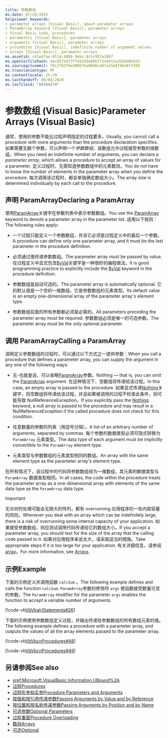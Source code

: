 ```yaml
---
title: 参数数组
ms.date: 07/20/2015
helpviewer_keywords:
- parameter arrays [Visual Basic], about parameter arrays
- ParamArray keyword [Visual Basic], parameter arrays
- Visual Basic code, procedures
- parameters [Visual Basic], parameter arrays
- arguments [Visual Basic], parameter arrays
- procedures [Visual Basic], indefinite number of argument values
- arrays [Visual Basic], parameter arrays
ms.assetid: c43edfae-9114-4096-9ebc-8c5c957a1067
ms.openlocfilehash: dac0575d73ffd4159e89bff344915a33b9d0e5d3
ms.sourcegitcommit: f8c270376ed905f6a8896ce0fe25b4f4b38ff498
ms.translationtype: MT
ms.contentlocale: zh-CN
ms.lasthandoff: 06/04/2020
ms.locfileid: "84364274"
---
```

# <a name="parameter-arrays-visual-basic"></a><span data-ttu-id="d0a19-102">参数数组 (Visual Basic)</span><span class="sxs-lookup"><span data-stu-id="d0a19-102">Parameter Arrays (Visual Basic)</span></span>
<span data-ttu-id="d0a19-103">通常，使用的参数不能比过程声明指定的过程要多。</span><span class="sxs-lookup"><span data-stu-id="d0a19-103">Usually, you cannot call a procedure with more arguments than the procedure declaration specifies.</span></span> <span data-ttu-id="d0a19-104">如果需要无数个参数，可以声明一个*参数数组*，该数组允许过程接受参数的值数组。</span><span class="sxs-lookup"><span data-stu-id="d0a19-104">When you need an indefinite number of arguments, you can declare a *parameter array*, which allows a procedure to accept an array of values for a parameter.</span></span> <span data-ttu-id="d0a19-105">定义过程时，无需知道参数数组中的元素数目。</span><span class="sxs-lookup"><span data-stu-id="d0a19-105">You do not have to know the number of elements in the parameter array when you define the procedure.</span></span> <span data-ttu-id="d0a19-106">每次调用该过程时，都会单独确定数组大小。</span><span class="sxs-lookup"><span data-stu-id="d0a19-106">The array size is determined individually by each call to the procedure.</span></span>  
  
## <a name="declaring-a-paramarray"></a><span data-ttu-id="d0a19-107">声明 ParamArray</span><span class="sxs-lookup"><span data-stu-id="d0a19-107">Declaring a ParamArray</span></span>  
 <span data-ttu-id="d0a19-108">使用[ParamArray](../../../language-reference/modifiers/paramarray.md)关键字在参数列表中表示参数数组。</span><span class="sxs-lookup"><span data-stu-id="d0a19-108">You use the [ParamArray](../../../language-reference/modifiers/paramarray.md) keyword to denote a parameter array in the parameter list.</span></span> <span data-ttu-id="d0a19-109">适用以下规则：</span><span class="sxs-lookup"><span data-stu-id="d0a19-109">The following rules apply:</span></span>  
  
- <span data-ttu-id="d0a19-110">一个过程只能定义一个参数数组，并且它必须是过程定义中的最后一个参数。</span><span class="sxs-lookup"><span data-stu-id="d0a19-110">A procedure can define only one parameter array, and it must be the last parameter in the procedure definition.</span></span>  
  
- <span data-ttu-id="d0a19-111">必须通过值传递参数数组。</span><span class="sxs-lookup"><span data-stu-id="d0a19-111">The parameter array must be passed by value.</span></span> <span data-ttu-id="d0a19-112">在过程定义中显式包含[ByVal](../../../language-reference/modifiers/byval.md)关键字是一种很好的编程做法。</span><span class="sxs-lookup"><span data-stu-id="d0a19-112">It is good programming practice to explicitly include the [ByVal](../../../language-reference/modifiers/byval.md) keyword in the procedure definition.</span></span>  
  
- <span data-ttu-id="d0a19-113">参数数组是自动可选的。</span><span class="sxs-lookup"><span data-stu-id="d0a19-113">The parameter array is automatically optional.</span></span> <span data-ttu-id="d0a19-114">它的默认值是一个空的一维数组，它是参数数组的元素类型。</span><span class="sxs-lookup"><span data-stu-id="d0a19-114">Its default value is an empty one-dimensional array of the parameter array's element type.</span></span>  
  
- <span data-ttu-id="d0a19-115">参数数组前面的所有参数都必须是必需的。</span><span class="sxs-lookup"><span data-stu-id="d0a19-115">All parameters preceding the parameter array must be required.</span></span> <span data-ttu-id="d0a19-116">参数数组必须是唯一的可选参数。</span><span class="sxs-lookup"><span data-stu-id="d0a19-116">The parameter array must be the only optional parameter.</span></span>  
  
## <a name="calling-a-paramarray"></a><span data-ttu-id="d0a19-117">调用 ParamArray</span><span class="sxs-lookup"><span data-stu-id="d0a19-117">Calling a ParamArray</span></span>  
 <span data-ttu-id="d0a19-118">调用定义参数数组的过程时，可以通过以下方式之一提供参数：</span><span class="sxs-lookup"><span data-stu-id="d0a19-118">When you call a procedure that defines a parameter array, you can supply the argument in any one of the following ways:</span></span>  
  
- <span data-ttu-id="d0a19-119">无-也就是说，可以省略[ParamArray](../../../language-reference/modifiers/paramarray.md)参数。</span><span class="sxs-lookup"><span data-stu-id="d0a19-119">Nothing — that is, you can omit the [ParamArray](../../../language-reference/modifiers/paramarray.md) argument.</span></span> <span data-ttu-id="d0a19-120">在这种情况下，空数组将传递给该过程。</span><span class="sxs-lookup"><span data-stu-id="d0a19-120">In this case, an empty array is passed to the procedure.</span></span> <span data-ttu-id="d0a19-121">如果显式传递[Nothing](../../../language-reference/nothing.md)关键字，则空数组将传递给该过程，并且如果被调用的过程不检查此条件，则可能导致 NullReferenceException。</span><span class="sxs-lookup"><span data-stu-id="d0a19-121">If you explicitly pass the [Nothing](../../../language-reference/nothing.md) keyword, a null array is passed to the procedure and may result in a NullReferenceException if the called procedure does not check for this condition.</span></span>
  
- <span data-ttu-id="d0a19-122">任意数量的参数的列表（用逗号分隔）。</span><span class="sxs-lookup"><span data-stu-id="d0a19-122">A list of an arbitrary number of arguments, separated by commas.</span></span> <span data-ttu-id="d0a19-123">每个参数的数据类型必须可隐式转换为 `ParamArray` 元素类型。</span><span class="sxs-lookup"><span data-stu-id="d0a19-123">The data type of each argument must be implicitly convertible to the `ParamArray` element type.</span></span>  
  
- <span data-ttu-id="d0a19-124">元素类型与参数数组的元素类型相同的数组。</span><span class="sxs-lookup"><span data-stu-id="d0a19-124">An array with the same element type as the parameter array's element type.</span></span>  
  
 <span data-ttu-id="d0a19-125">在所有情况下，该过程中的代码将参数数组视为一维数组，其元素的数据类型与 `ParamArray` 数据类型相同。</span><span class="sxs-lookup"><span data-stu-id="d0a19-125">In all cases, the code within the procedure treats the parameter array as a one-dimensional array with elements of the same data type as the `ParamArray` data type.</span></span>  
  
> [!IMPORTANT]
> <span data-ttu-id="d0a19-126">无论何时处理可能会无限大的阵列，都有 overrunning 应用程序的一些内部容量的风险。</span><span class="sxs-lookup"><span data-stu-id="d0a19-126">Whenever you deal with an array which can be indefinitely large, there is a risk of overrunning some internal capacity of your application.</span></span> <span data-ttu-id="d0a19-127">如果接受参数数组，则应测试调用代码传递给它的数组大小。</span><span class="sxs-lookup"><span data-stu-id="d0a19-127">If you accept a parameter array, you should test for the size of the array that the calling code passed to it.</span></span> <span data-ttu-id="d0a19-128">如果对应用程序来说太大，请采取适当的措施。</span><span class="sxs-lookup"><span data-stu-id="d0a19-128">Take appropriate steps if it is too large for your application.</span></span> <span data-ttu-id="d0a19-129">有关详细信息，请参阅 [array](../arrays/index.md)。</span><span class="sxs-lookup"><span data-stu-id="d0a19-129">For more information, see [Arrays](../arrays/index.md).</span></span>  
  
## <a name="example"></a><span data-ttu-id="d0a19-130">示例</span><span class="sxs-lookup"><span data-stu-id="d0a19-130">Example</span></span>  
 <span data-ttu-id="d0a19-131">下面的示例定义并调用函数 `calcSum` 。</span><span class="sxs-lookup"><span data-stu-id="d0a19-131">The following example defines and calls the function `calcSum`.</span></span> <span data-ttu-id="d0a19-132">`ParamArray`参数的修饰符 `args` 使函数接受数量可变的参数。</span><span class="sxs-lookup"><span data-stu-id="d0a19-132">The `ParamArray` modifier for the parameter `args` enables the function to accept a variable number of arguments.</span></span>  
  
 [!code-vb[VbVbalrStatements#26](~/samples/snippets/visualbasic/VS_Snippets_VBCSharp/VbVbalrStatements/VB/Class1.vb#26)]  
  
 <span data-ttu-id="d0a19-133">下面的示例使用参数数组定义过程，并输出传递给参数数组的所有数组元素的值。</span><span class="sxs-lookup"><span data-stu-id="d0a19-133">The following example defines a procedure with a parameter array, and outputs the values of all the array elements passed to the parameter array.</span></span>  
  
 [!code-vb[VbVbcnProcedures#48](~/samples/snippets/visualbasic/VS_Snippets_VBCSharp/VbVbcnProcedures/VB/Class1.vb#48)]  
  
 [!code-vb[VbVbcnProcedures#49](~/samples/snippets/visualbasic/VS_Snippets_VBCSharp/VbVbcnProcedures/VB/Class1.vb#49)]  
  
## <a name="see-also"></a><span data-ttu-id="d0a19-134">另请参阅</span><span class="sxs-lookup"><span data-stu-id="d0a19-134">See also</span></span>

- <xref:Microsoft.VisualBasic.Information.UBound%2A>
- [<span data-ttu-id="d0a19-135">过程</span><span class="sxs-lookup"><span data-stu-id="d0a19-135">Procedures</span></span>](./index.md)
- [<span data-ttu-id="d0a19-136">过程形参和实参</span><span class="sxs-lookup"><span data-stu-id="d0a19-136">Procedure Parameters and Arguments</span></span>](./procedure-parameters-and-arguments.md)
- [<span data-ttu-id="d0a19-137">按值和按引用传递参数</span><span class="sxs-lookup"><span data-stu-id="d0a19-137">Passing Arguments by Value and by Reference</span></span>](./passing-arguments-by-value-and-by-reference.md)
- [<span data-ttu-id="d0a19-138">按位置和按名称传递参数</span><span class="sxs-lookup"><span data-stu-id="d0a19-138">Passing Arguments by Position and by Name</span></span>](./passing-arguments-by-position-and-by-name.md)
- [<span data-ttu-id="d0a19-139">可选参数</span><span class="sxs-lookup"><span data-stu-id="d0a19-139">Optional Parameters</span></span>](./optional-parameters.md)
- [<span data-ttu-id="d0a19-140">过程重载</span><span class="sxs-lookup"><span data-stu-id="d0a19-140">Procedure Overloading</span></span>](./procedure-overloading.md)
- [<span data-ttu-id="d0a19-141">数组</span><span class="sxs-lookup"><span data-stu-id="d0a19-141">Arrays</span></span>](../arrays/index.md)
- [<span data-ttu-id="d0a19-142">可选</span><span class="sxs-lookup"><span data-stu-id="d0a19-142">Optional</span></span>](../../../language-reference/modifiers/optional.md)
